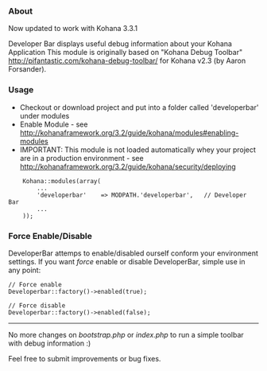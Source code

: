 ### About

Now updated to work with Kohana 3.3.1

Developer Bar displays useful debug information about your Kohana Application
This module is originally based on "Kohana Debug Toolbar" <http://pifantastic.com/kohana-debug-toolbar/> for Kohana v2.3 (by Aaron Forsander).

### Usage

* Checkout or download project and put into a folder called 'developerbar' under modules
* Enable Module - see <http://kohanaframework.org/3.2/guide/kohana/modules#enabling-modules>
* IMPORTANT: This module is not loaded automatically whey your project are in a production environment - see <http://kohanaframework.org/3.2/guide/kohana/security/deploying>

~~~
    Kohana::modules(array(
        ...
        'developerbar'    => MODPATH.'developerbar',   // Developer Bar
        ...
    ));
~~~

### Force Enable/Disable

DeveloperBar attemps to enable/disabled ourself conform your environment settings.
If you want *force* enable or disable DeveloperBar, simple use in any point:

~~~
// Force enable
Developerbar::factory()->enabled(true);

// Force disable
Developerbar::factory()->enabled(false);
~~~

-------
No more changes on *bootstrap.php* or *index.php* to run a simple toolbar with debug information :)

Feel free to submit improvements or bug fixes.
